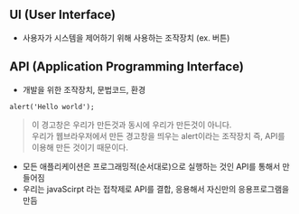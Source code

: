## UI (User Interface)
- 사용자가 시스템을 제어하기 위해 사용하는 조작장치 (ex. 버튼)

## API (Application Programming Interface)
- 개발을 위한 조작장치, 문법코드, 환경
```
alert('Hello world');
```
> 이 경고창은 우리가 만든것과 동시에 우리가 만든것이 아니다.<br />우리가 웹브라우저에서 만든 경고창을 띄우는 alert이라는 조작장치 즉, API를 이용해 만든 것이기 때문이다.
- 모든 애플리케이션은 프로그래밍적(순서대로)으로 실행하는 것인 API를 통해서 만들어짐
- 우리는 javaScirpt 라는 접착제로 API를 결합, 응용해서 자신만의 응용프로그램을 만듬
